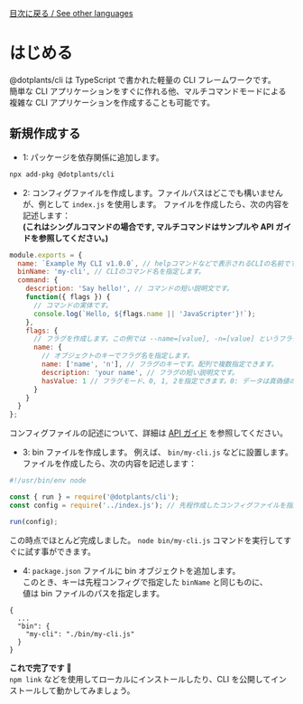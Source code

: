 [目次に戻る / See other languages](../README.md)

# はじめる

@dotplants/cli は TypeScript で書かれた軽量の CLI フレームワークです。  
簡単な CLI アプリケーションをすぐに作れる他、マルチコマンドモードによる複雑な CLI アプリケーションを作成することも可能です。

## 新規作成する

- 1: パッケージを依存関係に追加します。

```bash
npx add-pkg @dotplants/cli
```

- 2: コンフィグファイルを作成します。ファイルパスはどこでも構いませんが、例として `index.js` を使用します。
  ファイルを作成したら、次の内容を記述します：  
  **(これはシングルコマンドの場合です, マルチコマンドはサンプルや API ガイドを参照してください。)**

```javascript
module.exports = {
  name: `Example My CLI v1.0.0`, // helpコマンドなどで表示されるCLIの名前です。
  binName: 'my-cli', // CLIのコマンド名を指定します。
  command: {
    description: 'Say hello!', // コマンドの短い説明文です。
    function({ flags }) {
      // コマンドの実体です。
      console.log(`Hello, ${flags.name || 'JavaScripter'}!`);
    },
    flags: {
      // フラグを作成します。この例では --name=[value], -n=[value] というフラグが作成されます。
      name: {
        // オブジェクトのキーでフラグ名を指定します。
        name: ['name', 'n'], // フラグのキーです。配列で複数指定できます。
        description: 'your name', // フラグの短い説明文です。
        hasValue: 1 // フラグモード、0, 1, 2を指定できます。0: データは真偽値のみ(オプション), 1: データは真偽値または文字列(オプション), 2: データは文字列のみ(必須)
      }
    }
  }
};
```

コンフィグファイルの記述について、詳細は [API ガイド](./api.md) を参照してください。

- 3: bin ファイルを作成します。 例えば、 `bin/my-cli.js` などに設置します。  
  ファイルを作成したら、次の内容を記述します：

```javascript
#!/usr/bin/env node

const { run } = require('@dotplants/cli');
const config = require('../index.js'); // 先程作成したコンフィグファイルを指定します。

run(config);
```

この時点でほとんど完成しました。 `node bin/my-cli.js` コマンドを実行してすぐに試す事ができます。

- 4: `package.json` ファイルに bin オブジェクトを追加します。  
  このとき、キーは先程コンフィグで指定した `binName` と同じものに、  
  値は bin ファイルのパスを指定します。

```
{
  ...
  "bin": {
    "my-cli": "./bin/my-cli.js"
  }
}
```

**これで完了です 🎉**  
`npm link` などを使用してローカルにインストールしたり、CLI を公開してインストールして動かしてみましょう。
